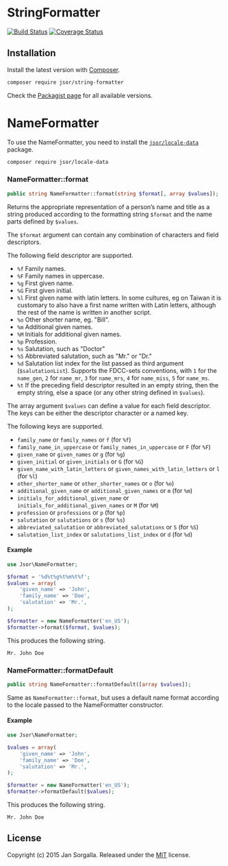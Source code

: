StringFormatter
===============

[![Build Status](https://travis-ci.org/jsor/string-formatter.svg?branch=master)](https://travis-ci.org/jsor/string-formatter)
[![Coverage Status](https://coveralls.io/repos/jsor/string-formatter/badge.svg?branch=master&service=github)](https://coveralls.io/github/jsor/string-formatter?branch=master)

Installation
------------

Install the latest version with [Composer](https://getcomposer.org).

```bash
composer require jsor/string-formatter
```

Check the [Packagist page](https://packagist.org/packages/jsor/string-formatter) for
all available versions.

NameFormatter
=============

To use the NameFormatter, you need to install the 
[`jsor/locale-data`](https://packagist.org/packages/jsor/locale-data) package.

```bash
composer require jsor/locale-data
```

### NameFormatter::format

```php
public string NameFormatter::format(string $format[, array $values]);
```

Returns the appropriate representation of a person’s name and title as a string
produced according to the formatting string `$format` and the name parts defined
by `$values`.
 
The `$format` argument can contain any combination of characters and field
descriptors.

The following field descriptor are supported.

* `%f`
    Family names.
* `%F`
    Family names in uppercase.
* `%g`
    First given name.
* `%G`
    First given initial.
* `%l`
    First given name with latin letters. In some cultures, eg on Taiwan it is
    customary to also have a first name written with Latin letters, although the
    rest of the name is written in another script.
* `%o`
    Other shorter name, eg. "Bill".
* `%m`
    Additional given names.
* `%M`
    Initials for additional given names.
* `%p`
    Profession.
* `%s`
    Salutation, such as "Doctor"
* `%S`
    Abbreviated salutation, such as "Mr." or "Dr."
* `%d`
    Salutation list index for the list passed as third argument 
    (`$salutationList`).
    Supports the FDCC-sets conventions, with `1` for the `name_gen`, 
    `2` for `name_mr`, `3` for `name_mrs`, `4` for `name_miss`, `5` for `name_ms`.
* `%t`
    If the preceding field descriptor resulted in an empty string, then the
    empty string, else a space (or any other string defined in `$values`). 

The array argument `$values` can define a value for each field descriptor.
The keys can be either the descriptor character or a named key.

The following keys are supported.

* `family_name` or `family_names` or `f` (for `%f`)
* `family_name_in_uppercase` or `family_names_in_uppercase` or `F` (for `%F`)
* `given_name` or `given_names` or `g` (for `%g`)
* `given_initial` or `given_initials` or `G` (for `%G`)
* `given_name_with_latin_letters` or `given_names_with_latin_letters` or `l` (for `%l`)
* `other_shorter_name` or `other_shorter_names` or `o` (for `%o`)
* `additional_given_name` or `additional_given_names` or `m` (for `%m`)
* `initials_for_additional_given_name` or `initials_for_additional_given_names` or `M` (for `%M`)
* `profession` or `professions` or `p` (for `%p`)
* `salutation` or `salutations` or `s` (for `%s`)
* `abbreviated_salutation` or `abbreviated_salutations` or `S` (for `%S`)
* `salutation_list_index` or `salutations_list_index` or `d` (for `%d`)

#### Example

```php
use Jsor\NameFormatter;

$format = '%d%t%g%t%m%t%f';
$values = array(
    'given_name' => 'John',
    'family_name' => 'Doe',
    'salutation' => 'Mr.',
);

$formatter = new NameFormatter('en_US');
$formatter->format($format, $values);
```

This produces the following string.

```
Mr. John Doe
```

### NameFormatter::formatDefault

```php
public string NameFormatter::formatDefault([array $values]);
```

Same as `NameFormatter::format`, but uses a default name format according to the
locale passed to the NameFormatter constructor.

#### Example

```php
use Jsor\NameFormatter;

$values = array(
    'given_name' => 'John',
    'family_name' => 'Doe',
    'salutation' => 'Mr.',
);

$formatter = new NameFormatter('en_US');
$formatter->formatDefault($values);
```

This produces the following string.

```
Mr. John Doe
```

License
-------

Copyright (c) 2015 Jan Sorgalla. Released under the [MIT](LICENSE?raw=1) license.
